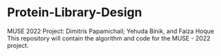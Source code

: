 # Protein-Library-Design
MUSE 2022 Project: Dimitris Papamichail; Yehuda Binik, and Faiza Hoque
This repository will contain the algorithm and code for the MUSE - 2022 project. 
